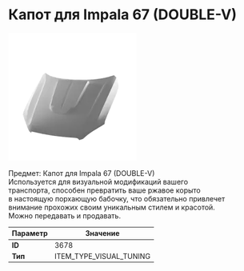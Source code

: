 # Капот для Impala 67 (DOUBLE-V)

![Item Image](../img/3678.webp?raw=true)

Предмет: Капот для Impala 67 (DOUBLE-V)<br>Используется для визуальной модификаций вашего<br>транспорта, способен превратить ваше ржавое корыто<br>в настоящую порхающую бабочку, что обязательно привлечет<br>внимание прохожих своим уникальным стилем и красотой.<br>Можно передавать и продавать.


| Параметр | Значение |
|----------|----------|
| **ID** | 3678 |
| **Тип** | ITEM_TYPE_VISUAL_TUNING |

